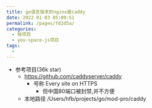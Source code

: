 ```yaml
---
title: go语言版本的nginx是caddy
date: 2022-01-03 05:09:51
permalink: /pages/fd2d5a/
categories:
  - 按项目
  - you-space-js项目
tags:
  - 
---
```






* 参考项目(36k star)
    * https://github.com/caddyserver/caddy
        * 号称 Every site on HTTPS
            * 但中国80端口被封禁,并不方便
    * 本地路径 /Users/hfb/projects/go/mod-pro/caddy


